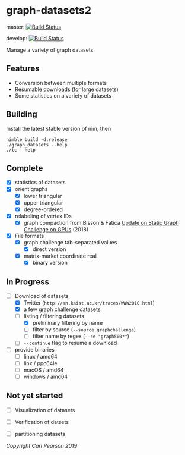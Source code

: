 # graph-datasets2

master: [![Build Status](https://travis-ci.org/cwpearson/graph-datasets2.svg?branch=master)](https://travis-ci.org/cwpearson/graph-datasets2)

develop: [![Build Status](https://travis-ci.org/cwpearson/graph-datasets2.svg?branch=develop)](https://travis-ci.org/cwpearson/graph-datasets2)

Manage a variety of graph datasets

## Features

* Conversion between multiple formats
* Resumable downloads (for large datasets)
* Some statistics on a variety of datasets

## Building

Install the latest stable version of nim, then

```
nimble build -d:release
./graph_datasets --help
./tc --help
```

## Complete

- [x] statistics of datasets
- [x] orient graphs
  - [x] lower triangular
  - [x] upper triangular
  - [x] degree-ordered
- [x] relabeling of vertex IDs
  - [x] graph compaction from Bisson & Fatica [Update on Static Graph Challenge on GPUs](https://ieeexplore.ieee.org/stamp/stamp.jsp?tp=&arnumber=8547514) (2018)
- [x] File formats
  - [x] graph challenge tab-separated values
    - [x] direct version
  - [x] matrix-market coordinate real
    - [x] binary version

## In Progress

- [ ] Download of datasets
    - [x] Twitter (`http://an.kaist.ac.kr/traces/WWW2010.html`)
    - [x] a few graph challenge datasets 
    - [ ] listing / filtering datasets
      - [x] preliminary filtering by name
      - [ ] filter by source (`--source graphchallenge`)
      - [ ] filter name by regex (`--re "graph500*"`)
    - [ ] `--continue` flag to resume a download
- [ ] provide binaries
  - [ ] linux / amd64
  - [ ] linx / ppc64le
  - [ ] macOS / amd64
  - [ ] windows / amd64

## Not yet started
- [ ] Visualization of datasets
- [ ] Verification of datsets
- [ ] partitioning datasets


*Copyright Carl Pearson 2019*